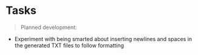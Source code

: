 # Tasks

> Planned development:

- Experiment with being smarted about inserting newlines and spaces in the generated TXT files to follow formatting
